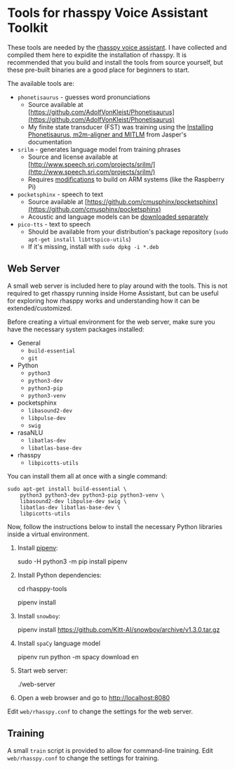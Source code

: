 Tools for rhasspy Voice Assistant Toolkit
==================================================

These tools are needed by the [rhasspy voice
assistant](https://github.com/synesthesiam/rhasspy-assistant). I have collected
and compiled them here to expidite the installation of rhasspy. It is
recommended that you build and install the tools from source yourself, but these
pre-built binaries are a good place for beginners to start.

The available tools are:

* `phonetisaurus` - guesses word pronunciations
    * Source available at
      [https://github.com/AdolfVonKleist/Phonetisaurus](https://github.com/AdolfVonKleist/Phonetisaurus)
    * My finite state transducer (FST) was training using the [Installing
      Phonetisaurus, m2m-aligner and
      MITLM](https://jasperproject.github.io/documentation/installation/) from
      Jasper's documentation
* `srilm` - generates language model from training phrases
    * Source and license available at
      [http://www.speech.sri.com/projects/srilm/](http://www.speech.sri.com/projects/srilm/)
    * Requires [modifications](https://github.com/G10DRAS/SRILM-on-RaspberryPi)
      to build on ARM systems (like the Raspberry Pi)
* `pocketsphinx` - speech to text
    * Source available at [https://github.com/cmusphinx/pocketsphinx](https://github.com/cmusphinx/pocketsphinx)
    * Acoustic and language models can be [downloaded separately](https://sourceforge.net/projects/cmusphinx/files/Acoustic%20and%20Language%20Models/)
* `pico-tts` - text to speech
    * Should be available from your distribution's package repository (`sudo apt-get install libttspico-utils`)
    * If it's missing, install with `sudo dpkg -i *.deb`

Web Server
------------

A small web server is included here to play around with the tools. This is not
required to get rhasspy running inside Home Assistant, but can be useful for
exploring how rhasppy works and understanding how it can be extended/customized.

Before creating a virtual environment for the web server, make sure you have the necessary system packages installed:

* General
    * `build-essential`
    * `git`
* Python
    * `python3`
    * `python3-dev`
    * `python3-pip`
    * `python3-venv`
* pocketsphinx
    * `libasound2-dev`
    * `libpulse-dev`
    * `swig`
* rasaNLU
    * `libatlas-dev`
    * `libatlas-base-dev`
* rhasspy
    * `libpicotts-utils`

You can install them all at once with a single command:

    sudo apt-get install build-essential \
        python3 python3-dev python3-pip python3-venv \
        libasound2-dev libpulse-dev swig \
        libatlas-dev libatlas-base-dev \
        libpicotts-utils

Now, follow the instructions below to install the necessary Python libraries
inside a virtual environment.

1. Install [pipenv](https://docs.pipenv.org/):

    sudo -H python3 -m pip install pipenv
    
2. Install Python dependencies:

    cd rhasppy-tools
    
    pipenv install
    
3. Install `snowboy`:

    pipenv install https://github.com/Kitt-AI/snowboy/archive/v1.3.0.tar.gz
    
4. Install `spaCy` language model

    pipenv run python -m spacy download en
    
5. Start web server:

    ./web-server
    
6. Open a web browser and go to [http://localhost:8080](http://localhost:8080)

Edit `web/rhasspy.conf` to change the settings for the web server.

Training
----------

A small `train` script is provided to allow for command-line training. Edit
`web/rhasspy.conf` to change the settings for training.

